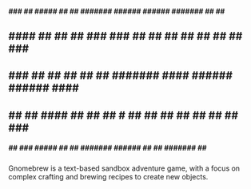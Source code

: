 $$$$$$$$$$$$$$$$$$$$$$$$$$$$$$$$$$$$$$$$$$$$$$$$$$$$$$$$$$$$$$$$$$$$$$$$$$$$$$$$

   #####  ###   ##  #####  ##   ## ####### ######  ######  ####### ##  ##  ##
  ##      ####  ## ##   ## ### ### ##      ##   ## ##   ## ##      ## ### ##
  ##  ### ## ## ## ##   ## ####### ####    ######  ######  ####    ########
  ##   ## ##  #### ##   ## ## # ## ##      ##   ## ##  ##  ##      ### ###
   #####  ##   ###  #####  ##   ## ####### ######  ##   ## ####### ##  ##
  
$$$$$$$$$$$$$$$$$$$$$$$$$$$$$$$$$$$$$$$$$$$$$$$$$$$$$$$$$$$$$$$$$$$$$$$$$$$$$$$$

Gnomebrew is a text-based sandbox adventure game, with a focus on complex
crafting and brewing recipes to create new objects.
